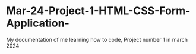 # Mar-24-Project-1-HTML-CSS-Form-Application-
My documentation of me learning how to code, Project number 1 in march 2024
